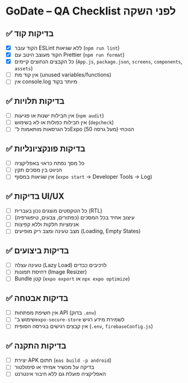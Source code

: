 
# GoDate – QA Checklist לפני השקה

## ✅ בדיקות קוד
- [x] הקוד עובר ESLint ללא שגיאות (`npm run lint`)
- [x] הקוד מעוצב היטב עם Prettier (`npm run format`)
- [x] כל הקבצים הנחוצים קיימים (`App.js`, `package.json`, `screens`, `components`, `assets`)
- [ ] אין קוד מת (unused variables/functions)
- [ ] אין console.log מיותר בקוד

## ✅ בדיקות תלויות
- [ ] אין חבילות ישנות או פגיעות (`npm audit`)
- [ ] אין חבילות כפולות או לא בשימוש (`depcheck`)
- [ ] כל הגרסאות מותאמות ל־Expo הנוכחי (מעל גרסה 50)

## ✅ בדיקות פונקציונליות
- [ ] כל מסך נפתח כראוי באפליקציה
- [ ] הניווט בין מסכים תקין
- [ ] אין שגיאות במסוף (`expo start` → Developer Tools → Log)

## ✅ בדיקות UI/UX
- [ ] כל הטקסטים מוצגים נכון בעברית (RTL)
- [ ] עיצוב אחיד בכל המסכים (כפתורים, צבעים, טיפוגרפיה)
- [ ] אנימציות חלקות וללא קפיצות
- [ ] מצב טעינה ומצב ריק מופיעים (Loading, Empty States)

## ✅ בדיקות ביצועים
- [ ] טעינה עצלה (Lazy Load) לרכיבים כבדים
- [ ] דחיסת תמונות (Image Resizer)
- [ ] Bundle קטן (`expo export` או `npx expo optimize`)

## ✅ בדיקות אבטחה
- [ ] אין חשיפת מפתחות API (בדוק `.env`)
- [ ] שימוש ב־`expo-secure-store` לשמירת מידע רגיש
- [ ] אין קבצים רגישים בגירסה הסופית (`.env`, `firebaseConfig.js`)

## ✅ בדיקות התקנה
- [ ] יצירת APK חתום (`eas build -p android`)
- [ ] בדיקה על מכשיר אמיתי או סימולטור
- [ ] האפליקציה פועלת גם ללא חיבור אינטרנט
